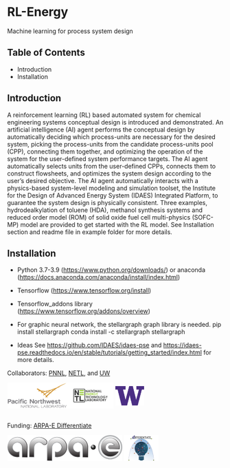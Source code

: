 # RL-Energy
Machine learning for process system design
## Table of Contents
* Introduction
* Installation
## Introduction
A reinforcement learning (RL) based automated system for chemical engineering systems conceptual design is introduced and demonstrated. An artificial intelligence (AI) agent performs the conceptual design by automatically deciding which process-units are necessary for the desired system, picking the process-units from the candidate process-units pool (CPP), connecting them together, and optimizing the operation of the system for the user-defined system performance targets. The AI agent automatically selects units from the user-defined CPPs, connects them to construct flowsheets, and optimizes the system design according to the user’s desired objective. The AI agent automatically interacts with a physics-based system-level modeling and simulation toolset, the Institute for the Design of Advanced Energy System (IDAES) Integrated Platform, to guarantee the system design is physically consistent.
Three examples, hydrodealkylation of toluene (HDA), methanol synthesis systems and reduced order model (ROM) of solid oxide fuel cell multi-physics (SOFC-MP) model are provided to get started with the RL model. See Installation section and readme file in example folder for more details.
## Installation
* Python 3.7-3.9 (https://www.python.org/downloads/) or anaconda (https://docs.anaconda.com/anaconda/install/index.html)
* Tensorflow (https://www.tensorflow.org/install)
* Tensorflow_addons library (https://www.tensorflow.org/addons/overview)
* For graphic neural network, the stellargraph graph library is needed. 
pip install stellargraph
conda install -c stellargraph stellargraph

* Ideas
See https://github.com/IDAES/idaes-pse and https://idaes-pse.readthedocs.io/en/stable/tutorials/getting_started/index.html for more details.


Collaborators: [PNNL](https://www.pnnl.gov/), [NETL](https://www.netl.doe.gov/), and [UW](https://www.washington.edu/) 

<img src="./docs/images/Pacific_Northwest_National_Laboratory_logo.svg.png" alt="PNNL-logo" height="60" img align="left"> <img src="./docs/images/NETL.png" alt="NETL-logo" height="60" img align="center"> <img src="./docs/images/UW.png" alt="UW-logo" height="45" img align="center"> 
<br/><br/>

Funding: [ARPA-E Differentiate](https://arpa-e.energy.gov/technologies/programs/differentiate)

<img src="./docs/images/ARPA-E_logo_2021.png" alt="ARPAE-logo" height="60" img align="center"> <img src="./docs/images/Differentiate.png" alt="differentiate-logo" height="60" img align="center">  
<br/><br/>
